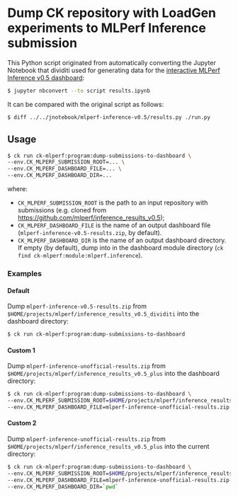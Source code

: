 # Dump CK repository with LoadGen experiments to MLPerf Inference submission

This Python script originated from automatically converting the Jupyter Notebook that dividiti used
for generating data for the [interactive MLPerf Inference v0.5 dashboard](http://cknowledge.org/dashboard/mlperf.inference):
```bash
$ jupyter nbconvert --to script results.ipynb
```

It can be compared with the original script as follows:
```bash
$ diff ../../jnotebook/mlperf-inference-v0.5/results.py ./run.py
```

## Usage

```bash
$ ck run ck-mlperf:program:dump-submissions-to-dashboard \
--env.CK_MLPERF_SUBMISSION_ROOT=... \
--env.CK_MLPERF_DASHBOARD_FILE=... \
--env.CK_MLPERF_DASHBOARD_DIR=...
```
where:
- `CK_MLPERF_SUBMISSION_ROOT` is the path to an input repository with submissions (e.g. cloned from https://github.com/mlperf/inference_results_v0.5);
- `CK_MLPERF_DASHBOARD_FILE` is the name of an output dashboard file (`mlperf-inference-v0.5-results.zip`, by default).
- `CK_MLPERF_DASHBOARD_DIR` is the name of an output dashboard directory. If empty (by default), dump into in the dashboard module directory (`ck find ck-mlperf:module:mlperf.inference`).

### Examples

#### Default

Dump `mlperf-inference-v0.5-results.zip` from `$HOME/projects/mlperf/inference_results_v0.5_dividiti` into the dashboard directory:

```bash
$ ck run ck-mlperf:program:dump-submissions-to-dashboard
```


#### Custom 1

Dump `mlperf-inference-unofficial-results.zip` from `$HOME/projects/mlperf/inference_results_v0.5_plus` into the dashboard directory:

```bash
$ ck run ck-mlperf:program:dump-submissions-to-dashboard \
--env.CK_MLPERF_SUBMISSION_ROOT=$HOME/projects/mlperf/inference_results_v0.5_plus \
--env.CK_MLPERF_DASHBOARD_FILE=mlperf-inference-unofficial-results.zip
```


#### Custom 2

Dump `mlperf-inference-unofficial-results.zip` from `$HOME/projects/mlperf/inference_results_v0.5_plus` into the current directory:

```bash
$ ck run ck-mlperf:program:dump-submissions-to-dashboard \
--env.CK_MLPERF_SUBMISSION_ROOT=$HOME/projects/mlperf/inference_results_v0.5_plus \
--env.CK_MLPERF_DASHBOARD_FILE=mlperf-inference-unofficial-results.zip \
--env.CK_MLPERF_DASHBOARD_DIR=`pwd`
```
